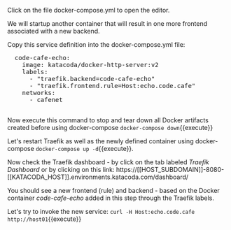Click on the file docker-compose.yml to open the editor.

We will startup another container that will result in one more frontend associated with a new backend.

Copy this service definition into the docker-compose.yml file:
<pre class="file" data-filename="docker-compose.yml" data-target="append">
  code-cafe-echo:
    image: katacoda/docker-http-server:v2
    labels:
      - "traefik.backend=code-cafe-echo"
      - "traefik.frontend.rule=Host:echo.code.cafe"
    networks:
      - cafenet

</pre>

Now execute this command to stop and tear down all Docker artifacts created before using docker-compose `docker-compose down`{{execute}}

Let's restart Traefik as well as the newly defined container using docker-compose `docker-compose up -d`{{execute}}.

Now check the Traefik dashboard - by click on the tab labeled *Traefik Dashboard* or by clicking on this link:
 https://[[HOST_SUBDOMAIN]]-8080-[[KATACODA_HOST]].environments.katacoda.com/dashboard/

You should see a new frontend (rule) and backend - based on the Docker container *code-cafe-echo* added in this step through the Traefik labels. 

Let's try to invoke the new service:
`curl -H Host:echo.code.cafe http://host01`{{execute}}
